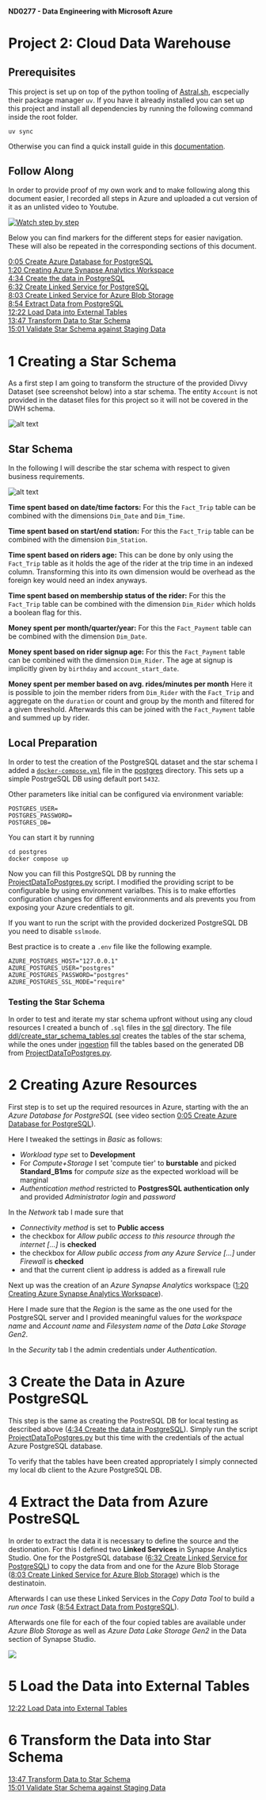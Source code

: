 #### ND0277 - Data Engineering with Microsoft Azure

# Project 2: Cloud Data Warehouse


## Prerequisites

This project is set up on top of the python tooling of [Astral.sh](https://astral.sh/), escpecially their package manager `uv`. If you have it already installed you can set up this project and install all dependencies by running the following command inside the root folder.

```
uv sync
``` 

Otherwise you can find a quick install guide in this [documentation](https://docs.astral.sh/).

## Follow Along

In order to provide proof of my own work and to make following along this document easier, I recorded all steps in Azure and uploaded a cut version of it as an unlisted video to Youtube.

[![Watch step by step](images/video_thumbnail.png)](https://www.youtube.com/watch?v=lNVat3jB56M)


Below you can find markers for the different steps for easier navigation. These will also be repeated in the corresponding sections of this document. 

[0:05 Create Azure Database for PostgreSQL](https://www.youtube.com/watch?v=lNVat3jB56M&t=5s)  
[1:20 Creating Azure Synapse Analytics Workspace](https://www.youtube.com/watch?v=lNVat3jB56M&t=80s)  
[4:34 Create the data in PostgreSQL](https://www.youtube.com/watch?v=lNVat3jB56M&t=274s)  
[6:32 Create Linked Service for PostgreSQL](https://www.youtube.com/watch?v=lNVat3jB56M&t=392s)  
[8:03 Create Linked Service for Azure Blob Storage](https://www.youtube.com/watch?v=lNVat3jB56M&t=483s)  
[8:54 Extract Data from PostgreSQL](https://www.youtube.com/watch?v=lNVat3jB56M&t=534s)  
[12:22 Load Data into External Tables](https://www.youtube.com/watch?v=lNVat3jB56M&t=742s)  
[13:47 Transform Data to Star Schema](https://www.youtube.com/watch?v=lNVat3jB56M&t=827s)  
[15:01 Validate Star Schema against Staging Data](https://www.youtube.com/watch?v=lNVat3jB56M&t=901s)  


# 1 Creating a Star Schema 

As a first step I am going to transform the structure of the provided Divvy Dataset (see screenshot below) into a star schema. The entity `Account` is not provided in the dataset files for this project so it will not be covered in the DWH schema.

![alt text](images/divvy_db.png)

## Star Schema
In the following I will describe the star schema with respect to given business requirements.

![alt text](images/star_schema_diagram.png)

**Time spent based on date/time factors:**
For this the `Fact_Trip` table can be combined with the dimensions `Dim_Date` and `Dim_Time`.

**Time spent based on start/end station:**
For this the `Fact_Trip` table can be combined with the dimension `Dim_Station`.

**Time spent based on riders age:**
This can be done by only using the `Fact_Trip` table as it holds the age of the rider at the trip time in an indexed column. Transforming this into its own dimension would be overhead as the foreign key would need an index anyways.

**Time spent based on membership status of the rider:**
For this the `Fact_Trip` table can be combined with the dimension `Dim_Rider` which holds a boolean flag for this.

**Money spent per month/quarter/year:**
For this the `Fact_Payment` table can be combined with the dimension `Dim_Date`.

**Money spent based on rider signup age:**
For this the `Fact_Payment` table can be combined with the dimension `Dim_Rider`. The age at signup is implicitly given by `birthday` and `account_start_date`.

**Money spent per member based on avg. rides/minutes per month**
Here it is possible to join the member riders from `Dim_Rider` with the `Fact_Trip` and aggregate on the `duration` or count and group by the month and filtered for a given threshold. Afterwards this can be joined with the `Fact_Payment` table and summed up by rider.

## Local Preparation

In order to test the creation of the PostgreSQL dataset and the star schema I added a [`docker-compose.yml`](/postgres/docker-compose.yaml) file in the [postgres](/postgres/) directory. This sets up a simple PostrgeSQL DB using default port `5432`.

Other parameters like initial can be configured via environment variable:

```
POSTGRES_USER=
POSTGRES_PASSWORD=
POSTGRES_DB=
```

You can start it by running 

```
cd postgres
docker compose up
```

Now you can fill this PostgreSQL DB by running the [ProjectDataToPostgres.py](./ProjectDataToPostgres.py) script. I modified the providing script to be configurable by using environment varialbes. This is to make effortles configuration changes for different environments and als prevents you from exposing your Azure credentials to git.

If you want to run the script with the provided dockerized PostgreSQL DB you need to disable `sslmode`.

Best practice is to create a `.env` file like the following example.
```
AZURE_POSTGRES_HOST="127.0.0.1"
AZURE_POSTGRES_USER="postgres"
AZURE_POSTGRES_PASSWORD="postgres"
AZURE_POSTGRES_SSL_MODE="require"
```

### Testing the Star Schema

In order to test and iterate my star schema upfront without using any cloud resources I created a bunch of `.sql` files in the [sql](./sql/) directory.
The file [ddl/create_star_schema_tables.sql](./sql/ddl/create_star_schema_tables.sql) creates the tables of the star schema, while the ones under [ingestion](./sql/ingestion/) fill the tables based on the generated DB from [ProjectDataToPostgres.py](./ProjectDataToPostgres.py).

# 2 Creating Azure Resources

First step is to set up the required resources in Azure, starting with the an *Azure Database for PostgreSQL* (see video section [0:05 Create Azure Database for PostgreSQL](https://www.youtube.com/watch?v=lNVat3jB56M&t=5s)).

Here I tweaked the settings in *Basic* as follows:
- *Workload type* set to **Development**
- For *Compute+Storage* I set 'compute tier' to **burstable** and picked **Standard_B1ms** for *compute size* as the expected workload will be marginal
- *Authentication method* restricted to **PostgresSQL authentication only** and provided *Administrator login* and *password*

In the *Network* tab I made sure that
- *Connectivity method* is set to **Public access**
- the checkbox for *Allow public access to this resource through the internet [...]* is **checked**
- the checkbox for *Allow public access from any Azure Service [...]* under *Firewall* is **checked**
- and that the current client ip address is added as a firewall rule


Next up was the creation of an *Azure Synapse Analytics* workspace ([1:20 Creating Azure Synapse Analytics Workspace](https://www.youtube.com/watch?v=lNVat3jB56M&t=80s)).

Here I made sure that the *Region* is the same as the one used for the PostgreSQL server and I provided meaningful values for the *workspace name* and *Account name* and *Filesystem name* of the *Data Lake Storage Gen2*.

In the *Security* tab I the admin credentials under *Authentication*.
    

# 3 Create the Data in Azure PostgreSQL

This step is the same as creating the PostreSQL DB for local testing as described above 
([4:34 Create the data in PostgreSQL](https://www.youtube.com/watch?v=lNVat3jB56M&t=274s)).
Simply run the script [ProjectDataToPostgres.py](ProjectDataToPostgres.py) but this time with the credentials of the actual Azure PostgreSQL database.

To verify that the tables have been created appropriately I simply connected my local db client to the Azure PostgreSQL DB.


# 4 Extract the Data from Azure PostreSQL

In order to extract the data it is necessary to define the source and the destionation. 
For this I defined two **Linked Services** in Synapse Analytics Studio. One for the PostgreSQL database ([6:32 Create Linked Service for PostgreSQL](https://www.youtube.com/watch?v=lNVat3jB56M&t=392s)) to copy the data from and one for the Azure Blob Storage ([8:03 Create Linked Service for Azure Blob Storage](https://www.youtube.com/watch?v=lNVat3jB56M&t=483s)) which is the destinatoin.

Afterwards I can use these Linked Services in the *Copy Data Tool* to build a *run once Task*
([8:54 Extract Data from PostgreSQL](https://www.youtube.com/watch?v=lNVat3jB56M&t=534s)). 

Afterwards one file for each of the four copied tables are available under *Azure Blob Storage* as well as *Azure Data Lake Storage Gen2* in the Data section of Synapse Studio.

![](/images/screenshot_adl_gen2.png)


# 5 Load the Data into External Tables

[12:22 Load Data into External Tables](https://www.youtube.com/watch?v=lNVat3jB56M&t=742s)    


# 6 Transform the Data into Star Schema

[13:47 Transform Data to Star Schema](https://www.youtube.com/watch?v=lNVat3jB56M&t=827s)  
[15:01 Validate Star Schema against Staging Data](https://www.youtube.com/watch?v=lNVat3jB56M&t=901s)